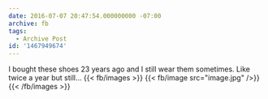```yaml
---
date: 2016-07-07 20:47:54.000000000 -07:00
archive: fb
tags: 
  - Archive Post
id: '1467949674'
---
```


I bought these shoes 23 years ago and I still wear them sometimes. Like twice a year but still...
{{< fb/images >}}
{{< fb/image src="image.jpg" />}}
{{< /fb/images >}}

